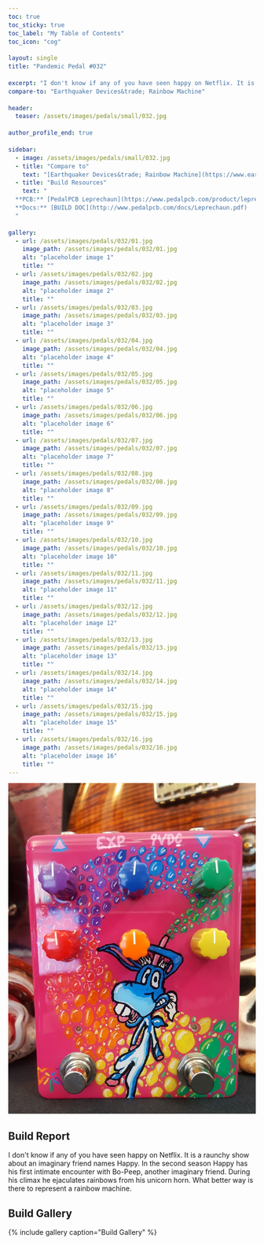 ```yaml
---
toc: true
toc_sticky: true
toc_label: "My Table of Contents"
toc_icon: "cog"

layout: single
title: "Pandemic Pedal #032"

excerpt: "I don't know if any of you have seen happy on Netflix. It is a raunchy show about an imaginary friend names Happy. In the second season Happy has his first intimate encounter with Bo-Peep, another imaginary friend. During his climax he ejaculates rainbows from his unicorn horn. What better way is there to represent a rainbow machine."
compare-to: "Earthquaker Devices&trade; Rainbow Machine"

header:
  teaser: /assets/images/pedals/small/032.jpg

author_profile_end: true

sidebar:
  - image: /assets/images/pedals/small/032.jpg
  - title: "Compare to"
    text: "[Earthquaker Devices&trade; Rainbow Machine](https://www.earthquakerdevices.com/rainbow-machine)"
  - title: "Build Resources"
    text: "
  **PCB:** [PedalPCB Leprechaun](https://www.pedalpcb.com/product/leprechaun/)<br>
  **Docs:** [BUILD DOC](http://www.pedalpcb.com/docs/Leprechaun.pdf)
  "

gallery:
  - url: /assets/images/pedals/032/01.jpg
    image_path: /assets/images/pedals/032/01.jpg
    alt: "placeholder image 1"
    title: ""
  - url: /assets/images/pedals/032/02.jpg
    image_path: /assets/images/pedals/032/02.jpg
    alt: "placeholder image 2"
    title: ""
  - url: /assets/images/pedals/032/03.jpg
    image_path: /assets/images/pedals/032/03.jpg
    alt: "placeholder image 3"
    title: ""
  - url: /assets/images/pedals/032/04.jpg
    image_path: /assets/images/pedals/032/04.jpg
    alt: "placeholder image 4"
    title: ""
  - url: /assets/images/pedals/032/05.jpg
    image_path: /assets/images/pedals/032/05.jpg
    alt: "placeholder image 5"
    title: ""
  - url: /assets/images/pedals/032/06.jpg
    image_path: /assets/images/pedals/032/06.jpg
    alt: "placeholder image 6"
    title: ""
  - url: /assets/images/pedals/032/07.jpg
    image_path: /assets/images/pedals/032/07.jpg
    alt: "placeholder image 7"
    title: ""
  - url: /assets/images/pedals/032/08.jpg
    image_path: /assets/images/pedals/032/08.jpg
    alt: "placeholder image 8"
    title: ""
  - url: /assets/images/pedals/032/09.jpg
    image_path: /assets/images/pedals/032/09.jpg
    alt: "placeholder image 9"
    title: ""
  - url: /assets/images/pedals/032/10.jpg
    image_path: /assets/images/pedals/032/10.jpg
    alt: "placeholder image 10"
    title: ""
  - url: /assets/images/pedals/032/11.jpg
    image_path: /assets/images/pedals/032/11.jpg
    alt: "placeholder image 11"
    title: ""
  - url: /assets/images/pedals/032/12.jpg
    image_path: /assets/images/pedals/032/12.jpg
    alt: "placeholder image 12"
    title: ""
  - url: /assets/images/pedals/032/13.jpg
    image_path: /assets/images/pedals/032/13.jpg
    alt: "placeholder image 13"
    title: ""
  - url: /assets/images/pedals/032/14.jpg
    image_path: /assets/images/pedals/032/14.jpg
    alt: "placeholder image 14"
    title: ""
  - url: /assets/images/pedals/032/15.jpg
    image_path: /assets/images/pedals/032/15.jpg
    alt: "placeholder image 15"
    title: ""
  - url: /assets/images/pedals/032/16.jpg
    image_path: /assets/images/pedals/032/16.jpg
    alt: "placeholder image 16"
    title: ""
---
```


[![header](/assets/images/pedals/032.jpg)](/assets/images/pedals/032.jpg)

## Build Report ##

I don't know if any of you have seen happy on Netflix. It is a raunchy show about an imaginary friend names Happy. In the second season Happy has his first intimate encounter with Bo-Peep, another imaginary friend. During his climax he ejaculates rainbows from his unicorn horn. What better way is there to represent a rainbow machine.

## Build Gallery ##

{% include gallery caption="Build Gallery" %}